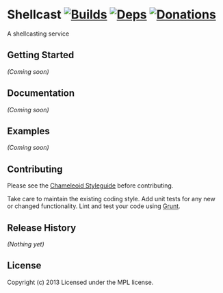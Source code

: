 Shellcast [![Builds][]][travis] [![Deps][]][gemnasium] [![Donations][]][gittip]
=========
A shellcasting service

[Builds]: http://img.shields.io/travis-ci/chameleoid/shellcast.png "Build Status"
[travis]: https://travis-ci.org/chameleoid/shellcast
[Deps]: https://gemnasium.com/chameleoid/shellcast.png "Dependency Status"
[gemnasium]: https://gemnasium.com/chameleoid/shellcast
[Donations]: http://img.shields.io/gittip/chameleoid.png
[gittip]: https://www.gittip.com/chameleoid/


## Getting Started
_(Coming soon)_


## Documentation
_(Coming soon)_


## Examples
_(Coming soon)_


## Contributing
Please see the [Chameleoid Styleguide][] before contributing.

Take care to maintain the existing coding style.  Add unit tests for any new or
changed functionality.  Lint and test your code using [Grunt][].

[Chameleoid Styleguide]: https://github.com/chameleoid/style
[Grunt]: http://gruntjs.com/


## Release History
_(Nothing yet)_


## License
Copyright (c) 2013
Licensed under the MPL license.
